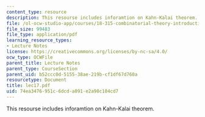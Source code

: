 ```yaml
---
content_type: resource
description: This resourse includes inforamtion on Kahn-Kalai theorem.
file: /ol-ocw-studio-app/courses/18-315-combinatorial-theory-introduction-to-graph-theory-extremal-and-enumerative-combinatorics-spring-2005/74ea3476951c6dcda091e2a90c104cd7_lec17.pdf
file_size: 99483
file_type: application/pdf
learning_resource_types:
- Lecture Notes
license: https://creativecommons.org/licenses/by-nc-sa/4.0/
ocw_type: OCWFile
parent_title: Lecture Notes
parent_type: CourseSection
parent_uid: b52ccc0d-5155-38ae-219b-cf1df67d760a
resourcetype: Document
title: lec17.pdf
uid: 74ea3476-951c-6dcd-a091-e2a90c104cd7
---
```

This resourse includes inforamtion on Kahn-Kalai theorem.